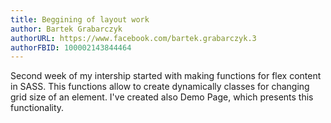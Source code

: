 ```yaml
---
title: Beggining of layout work
author: Bartek Grabarczyk
authorURL: https://www.facebook.com/bartek.grabarczyk.3
authorFBID: 100002143844464
---
```

Second week of my intership started with making functions for flex content in SASS. This functions allow to create dynamically classes for changing grid size of an element. I've created also Demo Page, which presents this functionality.
<!--truncate-->
